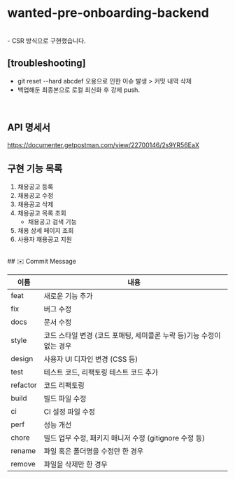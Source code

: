 # wanted-pre-onboarding-backend
<br>
- CSR 방식으로 구현했습니다. 

## [troubleshooting] 
- git reset --hard abcdef 오용으로 인한 이슈 발생 > 커밋 내역 삭제 
- 백업해둔 최종본으로 로컬 최신화 후 강제 push.

<br>

## API 명세서 
https://documenter.getpostman.com/view/22700146/2s9YR56EaX

## 구현 기능 목록 
1. 채용공고 등록
2. 채용공고 수정
3. 채용공고 삭제
4. 채용공고 목록 조회
   - 채용공고 검색 기능
5. 채용 상세 페이지 조회
6. 사용자 채용공고 지원
<br>
## ✉️ Commit Message

| 이름     | 내용                                                                  |
| -------- | --------------------------------------------------------------------- |
| feat     | 새로운 기능 추가                                                      |
| fix      | 버그 수정                                                             |
| docs     | 문서 수정                                                             |
| style    | 코드 스타일 변경 (코드 포매팅, 세미콜론 누락 등)기능 수정이 없는 경우 |
| design   | 사용자 UI 디자인 변경 (CSS 등)                                        |
| test     | 테스트 코드, 리팩토링 테스트 코드 추가                                |
| refactor | 코드 리팩토링                                                         |
| build    | 빌드 파일 수정                                                        |
| ci       | CI 설정 파일 수정                                                     |
| perf     | 성능 개선                                                             |
| chore    | 빌드 업무 수정, 패키지 매니저 수정 (gitignore 수정 등)                |
| rename   | 파일 혹은 폴더명을 수정만 한 경우                                     |
| remove   | 파일을 삭제만 한 경우                                                 |
